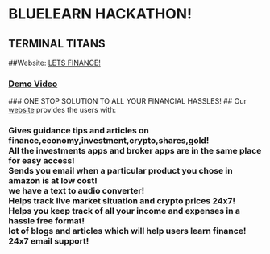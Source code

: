 #                                        BLUELEARN HACKATHON!
##                                       TERMINAL TITANS
##Website: <a href="https://letsfinance001.herokuapp.com/" target="_blank">LETS FINANCE!</a>
<h3><a href="#">Demo Video</a></h3>
###                           ONE STOP SOLUTION TO ALL YOUR FINANCIAL HASSLES!
## Our <a href="https://letsfinance001.herokuapp.com/" target="_blank">website</a> provides the users with:
<h3>Gives guidance tips and articles on finance,economy,investment,crypto,shares,gold!  
    <br>All the investments apps and broker apps are in the same place for easy access! 
    <br>Sends you email when a particular product you chose in amazon is at low cost!
    <br>we have a text to audio converter!
    <br>Helps track live market situation and crypto prices 24x7!
    <br>Helps you keep track of all your income and expenses in a hassle free format!
    <br>lot of blogs and articles which will help users learn finance!
    <br>24x7 email support!</h3>

